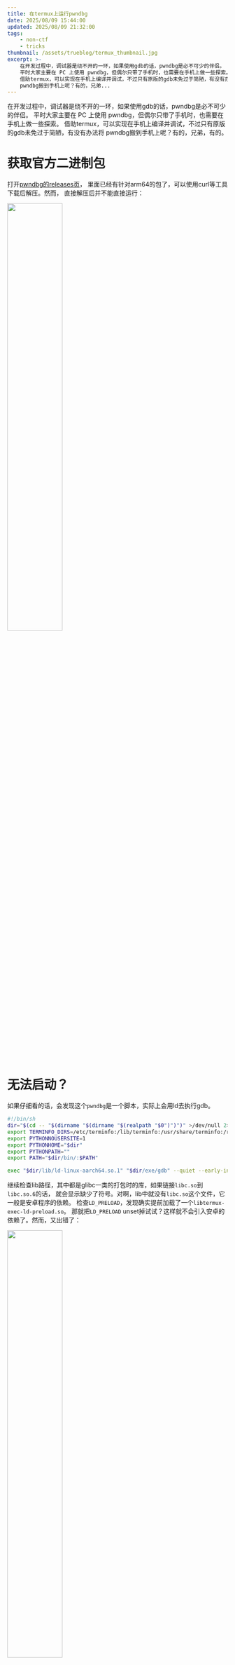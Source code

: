 ```yaml
---
title: 在termux上运行pwndbg
date: 2025/08/09 15:44:00
updated: 2025/08/09 21:32:00
tags:
    - non-ctf
    - tricks
thumbnail: /assets/trueblog/termux_thumbnail.jpg
excerpt: >-
    在开发过程中，调试器是绕不开的一环，如果使用gdb的话，pwndbg是必不可少的伴侣。
    平时大家主要在 PC 上使用 pwndbg，但偶尔只带了手机时，也需要在手机上做一些探索。
    借助termux，可以实现在手机上编译并调试，不过只有原版的gdb未免过于简陋，有没有办法将
    pwndbg搬到手机上呢？有的，兄弟...
---
```


在开发过程中，调试器是绕不开的一环，如果使用gdb的话，pwndbg是必不可少的伴侣。
平时大家主要在 PC 上使用 pwndbg，但偶尔只带了手机时，也需要在手机上做一些探索。
借助termux，可以实现在手机上编译并调试，不过只有原版的gdb未免过于简陋，有没有办法将
pwndbg搬到手机上呢？有的，兄弟，有的。

# 获取官方二进制包

打开[pwndbg的releases页](https://github.com/pwndbg/pwndbg/releases)，
里面已经有针对arm64的包了，可以使用curl等工具下载后解压。然而，
直接解压后并不能直接运行：

<img src="/assets/trueblog/termux_fail.jpg" width="50%">

# 无法启动？

如果仔细看的话，会发现这个`pwndbg`是一个脚本，实际上会用ld去执行gdb。

```sh bin/pwndbg
#!/bin/sh
dir="$(cd -- "$(dirname "$(dirname "$(realpath "$0")")")" >/dev/null 2>&1 ; pwd -P)"
export TERMINFO_DIRS=/etc/terminfo:/lib/terminfo:/usr/share/terminfo:/run/current-system/sw/share/terminfo:$dir/share/terminfo
export PYTHONNOUSERSITE=1
export PYTHONHOME="$dir"
export PYTHONPATH=""
export PATH="$dir/bin/:$PATH"

exec "$dir/lib/ld-linux-aarch64.so.1" "$dir/exe/gdb" --quiet --early-init-eval-command="set auto-load safe-path /" --command=$dir/exe/gdbinit.py "$@"
```

继续检查lib路径，其中都是glibc一类的打包时的库，如果链接`libc.so`到`libc.so.6`的话，
就会显示缺少了符号。对啊，lib中就没有`libc.so`这个文件，它一般是安卓程序的依赖。
检查`LD_PRELOAD`，发现确实提前加载了一个`libtermux-exec-ld-preload.so`。
那就把`LD_PRELOAD` unset掉试试？这样就不会引入安卓的依赖了。然而，又出错了：

<img src="/assets/trueblog/termux_invalsys.jpg" width="50%">

什么？这次直接报 *invalid syscall* 了？难道是有seccomp？我这么猜测，并用`seccomp-tools`
扫描了各种进程的seccomp filter（有root权限），结果都没有发现。这究竟是怎么回事？

我去求助pwndbg群友(discord)，既不能设置`LD_PRELOAD`，又不能unset之，该如何是好？
*@cypis* 检查了audit日志，并最终发现pwndbg调用了`set_robust_list`系统调用，
并被seccomp杀了。他发现，`proot`会[处理这些安卓上不能用的syscall](https://github.com/termux/proot/blob/master/src/tracee/seccomp.c)，
因此使用`proot`启动就可以了。

{% note green fa-heart %}
感谢 *@cypis* 帮我找到问题所在，并找到解决方案！
{% endnote %}

# 写一个wrapper

基于以上考虑，只需要在`unset LD_PRELOAD`后，使用`proot`运行就可以了

```sh $PREFIX/bin/pwndbg
#!/bin/sh
unset LD_PRELOAD
exec proot $PREFIX/../home/pwndbg/bin/pwndbg "$@"
```

然后在命令行里直接调用就可以启动了。

<img src="/assets/trueblog/termux_success.jpg" width="50%">

# 题外话

为了查看程序的沙箱，我尝试把[ceccomp](https://github.com/dbgbgtf1/Ceccomp)
移植到termux上，一开始有问题，后面一一解决了，现在只要`LD_FLAGS`加一个`-largp`就可以了。

一般来说检查程序已经应用的沙箱是需要`CAP_SYS_ADMIN`特权的，结果普通用户也可以正常检查，
我以为是给普通用户返回空结果了呢，结果root用户也检查不出来，最后看安卓内核源码发现，
根本没机会返回，内核直接拒绝了...

```c common/include/linux/seccomp.h
static inline long seccomp_get_filter(struct task_struct *task,
				      unsigned long n, void __user *data)
{
	return -EINVAL;
}
```

# 参考

1. [Releases - pwndbg/pwndbg](https://github.com/pwndbg/pwndbg/releases)
2. [proot/src/tracee/seccomp.c at master](https://github.com/termux/proot/blob/master/src/tracee/seccomp.c)
3. [dbgbgtf1/Ceccomp: A tool to resolve seccomp](https://github.com/dbgbgtf1/Ceccomp)
4. [seccomp.h: Android Code Search](https://cs.android.com/android/kernel/superproject/+/common-android-mainline:common/include/linux/seccomp.h;l=94;drc=354893f20269ea62e322c7bc371f12e3fd606e53)
